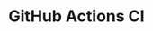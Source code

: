 # GitHub Actions CI















































































































































































































































































































































































































































































































































































































































































































































































































